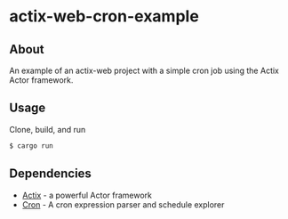 # actix-web-cron-example

## About 

An example of an actix-web project with a simple cron job using the Actix Actor framework.


## Usage

Clone, build, and run

```bash
$ cargo run
```

## Dependencies

* [Actix](https://actix.rs/) - a powerful Actor framework
* [Cron](https://docs.rs/cron/0.6.1/cron/) - A cron expression parser and schedule explorer

